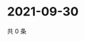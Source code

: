 # 2021-09-30

共 0 条

<!-- BEGIN -->
<!-- 最后更新时间 Thu Sep 30 2021 19:15:07 GMT+0800 (China Standard Time) -->

<!-- END -->

